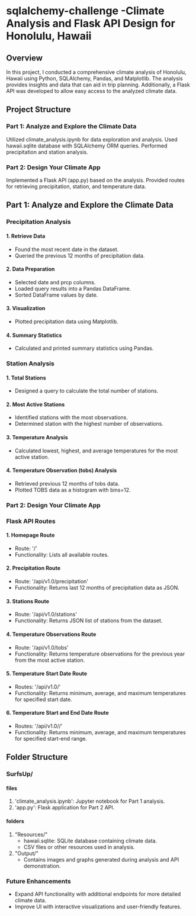 # sqlalchemy-challenge -Climate Analysis and Flask API Design for Honolulu, Hawaii

## Overview
In this project, I conducted a comprehensive climate analysis of Honolulu, Hawaii using Python, SQLAlchemy, Pandas, and Matplotlib. The analysis provides insights and data that can aid in trip planning. Additionally, a Flask API was developed to allow easy access to the analyzed climate data.

## Project Structure

### Part 1: Analyze and Explore the Climate Data
Utilized climate_analysis.ipynb for data exploration and analysis.
Used hawaii.sqlite database with SQLAlchemy ORM queries.
Performed precipitation and station analysis.

### Part 2: Design Your Climate App
Implemented a Flask API (app.py) based on the analysis.
Provided routes for retrieving precipitation, station, and temperature data.

## Part 1: Analyze and Explore the Climate Data

### Precipitation Analysis

#### 1. Retrieve Data
- Found the most recent date in the dataset.
- Queried the previous 12 months of precipitation data.

#### 2. Data Preparation
- Selected date and prcp columns.
- Loaded query results into a Pandas DataFrame.
- Sorted DataFrame values by date.

#### 3. Visualization
- Plotted precipitation data using Matplotlib.

#### 4. Summary Statistics
- Calculated and printed summary statistics using Pandas.

### Station Analysis
#### 1. Total Stations
- Designed a query to calculate the total number of stations.

#### 2. Most Active Stations
- Identified stations with the most observations.
- Determined station with the highest number of observations.

#### 3. Temperature Analysis
- Calculated lowest, highest, and average temperatures for the most active station.

#### 4. Temperature Observation (tobs) Analysis
- Retrieved previous 12 months of tobs data.
- Plotted TOBS data as a histogram with bins=12.

### Part 2: Design Your Climate App
### Flask API Routes

#### 1. Homepage Route
 - Route: '/'
 - Functionality: Lists all available routes.

#### 2. Precipitation Route
- Route: '/api/v1.0/precipitation'
- Functionality: Returns last 12 months of precipitation data as JSON.

#### 3. Stations Route
- Route: '/api/v1.0/stations'
- Functionality: Returns JSON list of stations from the dataset.

#### 4. Temperature Observations Route
- Route: '/api/v1.0/tobs'
- Functionality: Returns temperature observations for the previous year from the most active station.

#### 5. Temperature Start Date Route
- Routes: '/api/v1.0/<start>'
- Functionality: Returns minimum, average, and maximum temperatures for specified start date.
#### 6. Temperature Start and End Date Route
- Routes: '/api/v1.0/<start>/<end>'
- Functionality: Returns minimum, average, and maximum temperatures for specified start-end range.

## Folder Structure
### SurfsUp/
#### files
1. 'climate_analysis.ipynb': Jupyter notebook for Part 1 analysis.
2. 'app.py': Flask application for Part 2 API.
#### folders
1. "Resources/"
    - hawaii.sqlite: SQLite database containing climate data.
    - CSV files or other resources used in analysis.
2. "Output/"
    - Contains images and graphs generated during analysis and API demonstration.


### Future Enhancements
- Expand API functionality with additional endpoints for more detailed climate data.
- Improve UI with interactive visualizations and user-friendly features.